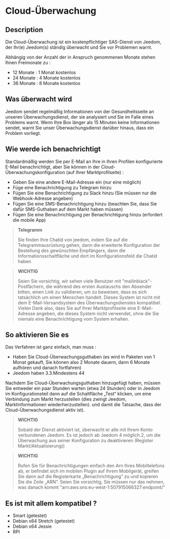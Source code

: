 # Cloud-Überwachung

## Description

Die Cloud-Überwachung ist ein kostenpflichtiger SAS-Dienst von Jeedom, der Ihr(e) Jeedom(s) ständig überwacht und Sie vor Problemen warnt.

Abhängig von der Anzahl der in Anspruch genommenen Monate stehen Ihnen Freimonate zu : 

- 12 Monate : 1 Monat kostenlos
- 24 Monate : 4 Monate kostenlos
- 36 Monate : 8 Monate kostenlos

## Was überwacht wird

Jeedom sendet regelmäßig Informationen von der Gesundheitsseite an unseren Überwachungsdienst, der sie analysiert und Sie im Falle eines Problems warnt. Wenn Ihre Box länger als 15 Minuten keine Informationen sendet, warnt Sie unser Überwachungsdienst darüber hinaus, dass ein Problem vorliegt.

## Wie werde ich benachrichtigt

Standardmäßig werden Sie per E-Mail an Ihre in Ihren Profilen konfigurierte E-Mail benachrichtigt, aber Sie können in der Cloud-Überwachungskonfiguration (auf Ihrer Marktprofilseite) : 

- Geben Sie eine andere E-Mail-Adresse ein (nur eine möglich)
- Füge eine Benachrichtigung zu Telegram hinzu
- Fügen Sie eine Benachrichtigung zu Slack hinzu (Sie müssen nur die Webhook-Adresse angeben)
- Fügen Sie eine SMS-Benachrichtigung hinzu (beachten Sie, dass Sie dafür SMS-Guthaben auf dem Markt haben müssen)
- Fügen Sie eine Benachrichtigung per Benachrichtigung hinzu (erfordert die mobile App) 

> **Telegramm**
>
> Sie finden Ihre Chatid von jeedom, indem Sie auf die Telegrammausrüstung gehen, dann die erweiterte Konfiguration der Bestellung des gewünschten Empfängers, dann die Informationsschaltfläche und dort im Konfigurationsfeld die Chatid haben

> **WICHTIG**
>
> Seien Sie vorsichtig, wir sehen viele Benutzer mit "mailinblack"-Postfächern, die während des ersten Austauschs den Absender bitten, einen Link zu validieren, um zu beweisen, dass es sich tatsächlich um einen Menschen handelt. Dieses System ist nicht mit dem E-Mail-Versandsystem des Überwachungsdienstes kompatibel. Vielen Dank also, dass Sie auf Ihrer Marktprofilseite eine E-Mail-Adresse angeben, die dieses System nicht verwendet, ohne die Sie niemals eine Benachrichtigung vom System erhalten.

## So aktivieren Sie es

Das Verfahren ist ganz einfach, man muss : 

- Haben Sie Cloud-Überwachungsguthaben (es wird in Paketen von 1 Monat gekauft, Sie können also 2 Monate dauern, dann 6 Monate aufhören und danach fortfahren)
- Jeedom haben 3.3.Mindestens 44

Nachdem Sie Cloud-Überwachungsguthaben hinzugefügt haben, müssen Sie entweder ein paar Stunden warten (etwa 24 Stunden) oder in Jeedom im Konfigurationsteil dann auf die Schaltfläche „Test“ klicken, um eine Verbindung zum Markt herzustellen (dies zwingt Jeedom, Marktinformationen wiederherzustellen). und damit die Tatsache, dass der Cloud-Überwachungsdienst aktiv ist).

>**WICHTIG**
>
> Sobald der Dienst aktiviert ist, überwacht er alle mit Ihrem Konto verbundenen Jeedom. Es ist jedoch ab Jeedom 4 möglich.2, um die Überwachung aus seiner Konfiguration zu deaktivieren (Register Markt/Aktualisierung))

>**WICHTIG**
>
> Rufen Sie für Benachrichtigungen einfach den Arn Ihres Mobiltelefons ab, er befindet sich im mobilen Plugin auf Ihrem Mobilgerät, greifen Sie dann auf die Registerkarte „Benachrichtigung“ zu und kopieren Sie die Zeile „ARN“. Seien Sie vorsichtig, Sie müssen nur das nehmen, was danach kommt "arn:aws:sns:eu-west-1:507915066327:endpoint/"

## Es ist mit allem kompatibel ?

- Smart (getestet)
- Debian x64 Stretch (getestet)
- Debian x64 Jessie
- RPI
